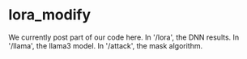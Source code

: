 # lora_modify
We currently post part of our code here.
In '/lora', the DNN results.
In '/llama', the llama3 model.
In '/attack', the mask algorithm.

